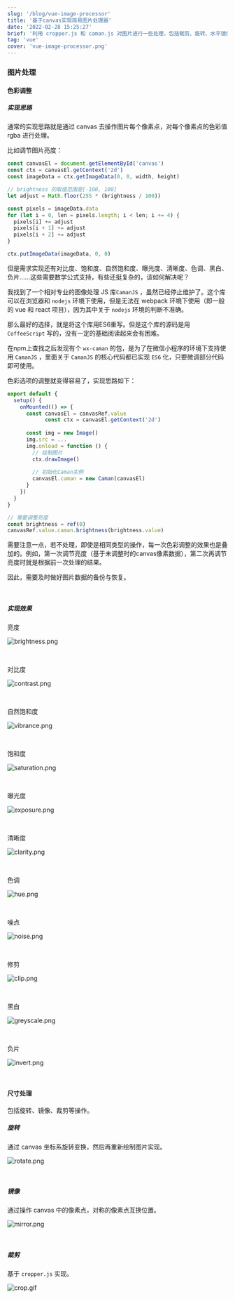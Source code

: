 ```yaml
---
slug: '/blog/vue-image-processor'
title: '基于canvas实现简易图片处理器'
date: '2022-02-28 15:25:27'
brief: '利用 cropper.js 和 caman.js 对图片进行一些处理，包括裁剪、旋转、水平镜像、色彩调整等操作。'
tag: 'vue'
cover: 'vue-image-processor.png'
---
```


### 图片处理

#### 色彩调整

##### 实现思路

通常的实现思路就是通过 canvas 去操作图片每个像素点，对每个像素点的色彩值 rgba 进行处理。

比如调节图片亮度：

```js
const canvasEl = document.getElementById('canvas')
const ctx = canvasEl.getContext('2d')
const imageData = ctx.getImageData(0, 0, width, height)

// brightness 的取值范围是[-100, 100]
let adjust = Math.floor(255 * (brightness / 100))

const pixels = imageData.data
for (let i = 0, len = pixels.length; i < len; i += 4) {
  pixels[i] += adjust
  pixels[i + 1] += adjust
  pixels[i + 2] += adjust
}

ctx.putImageData(imageData, 0, 0)
```

但是需求实现还有对比度、饱和度、自然饱和度、曝光度、清晰度、色调、黑白、负片……这些需要数学公式支持，有些还挺复杂的，该如何解决呢？

我找到了一个相对专业的图像处理 JS 库`CamanJS` ，虽然已经停止维护了。这个库可以在浏览器和 `nodejs` 环境下使用，但是无法在 webpack 环境下使用（即一般的 vue 和 react 项目），因为其中关于 `nodejs` 环境的判断不准确。

那么最好的选择，就是将这个库用ES6重写。但是这个库的源码是用 `CoffeeScript` 写的，没有一定的基础阅读起来会有困难。

在npm上查找之后发现有个 `wx-caman` 的包，是为了在微信小程序的环境下支持使用 `CamanJS` ，里面关于 `CamanJS` 的核心代码都已实现 `ES6` 化，只要微调部分代码即可使用。

色彩选项的调整就变得容易了，实现思路如下：

```js
export default {
  setup() {
    onMounted(() => {
      const canvasEl = canvasRef.value
			const ctx = canvasEl.getContext('2d')
      
      const img = new Image()
      img.src = ...
      img.onload = function () {
        // 绘制图片
        ctx.drawImage()
        
        // 初始化Caman实例
        canvasEl.caman = new Caman(canvasEl)
      }
    })
  }
}
```

```js
// 需要调整亮度
const brightness = ref(0)
canvasRef.value.caman.brightness(brightness.value)
```

需要注意一点，若不处理，即使是相同类型的操作，每一次色彩调整的效果也是叠加的。例如，第一次调节亮度（基于未调整时的canvas像素数据），第二次再调节亮度时就是根据前一次处理的结果。

因此，需要及时做好图片数据的备份与恢复。

<br/>

##### 实现效果

亮度

![brightness.png](/images/img-brightness.png)

<br/>

对比度

![contrast.png](/images/img-contrast.png)

<br/>

自然饱和度

![vibrance.png](/images/img-vibrance.png)

<br/>

饱和度

![saturation.png](/images/img-saturation.png)

<br/>

曝光度

![exposure.png](/images/img-exposure.png)

<br/>

清晰度

![clarity.png](/images/img-clarity.png)

<br/>

色调

![hue.png](/images/img-hue.png)

<br/>

噪点

![noise.png](/images/img-noise.png)

<br/>

修剪

![clip.png](/images/img-clip.png)

<br/>

黑白

![greyscale.png](/images/img-greyscale.png)

<br/>

负片

![invert.png](/images/img-invert.png)

<br/>

#### 尺寸处理

包括旋转、镜像、裁剪等操作。

##### 旋转

通过 canvas 坐标系旋转变换，然后再重新绘制图片实现。

![rotate.png](/images/img-rotate.png)

<br/>

##### 镜像

通过操作 canvas 中的像素点，对称的像素点互换位置。

![mirror.png](/images/img-mirror.png)

<br/>

##### 裁剪

基于 `cropper.js` 实现。

![crop.gif](/images/img-crop.gif)
